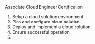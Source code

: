 Associate Cloud Engineer Certification
1. Setup a cloud solution environment
2. Plan and configure cloud solution
3. Deploy and implement a cloud solution
4. Ensure successful operation
5. 